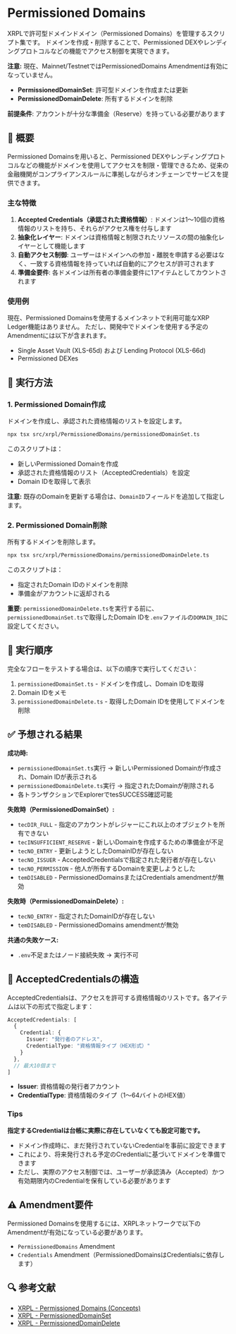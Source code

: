 # Permissioned Domains

XRPLで許可型ドメインドメイン（Permissioned Domains）を管理するスクリプト集です。
ドメインを作成・削除することで、Permissioned DEXやレンディングプロトコルなどの機能でアクセス制御を実現できます。

**注意:** 現在、Mainnet/TestnetではPermissionedDomains Amendmentは有効になっていません。

- **PermissionedDomainSet**: 許可型ドメインを作成または更新
- **PermissionedDomainDelete**: 所有するドメインを削除

**前提条件**: アカウントが十分な準備金（Reserve）を持っている必要があります

## 📖 概要

Permissioned Domainsを用いると、Permissioned DEXやレンディングプロトコルなどの機能がドメインを使用してアクセスを制限・管理できるため、従来の金融機関がコンプライアンスルールに準拠しながらオンチェーンでサービスを提供できます。

### 主な特徴

1. **Accepted Credentials（承認された資格情報）**: ドメインは1〜10個の資格情報のリストを持ち、それらがアクセス権を付与します
2. **抽象化レイヤー**: ドメインは資格情報と制限されたリソースの間の抽象化レイヤーとして機能します
3. **自動アクセス制御**: ユーザーはドメインへの参加・離脱を申請する必要はなく、一致する資格情報を持っていれば自動的にアクセスが許可されます
4. **準備金要件**: 各ドメインは所有者の準備金要件に1アイテムとしてカウントされます

### 使用例

現在、Permissioned Domainsを使用するメインネットで利用可能なXRP Ledger機能はありません。
ただし、開発中でドメインを使用する予定のAmendmentには以下が含まれます。

- Single Asset Vault (XLS-65d) および Lending Protocol (XLS-66d)
- Permissioned DEXes

## 🚀 実行方法

### 1. Permissioned Domain作成

ドメインを作成し、承認された資格情報のリストを設定します。

```bash
npx tsx src/xrpl/PermissionedDomains/permissionedDomainSet.ts
```

このスクリプトは：
- 新しいPermissioned Domainを作成
- 承認された資格情報のリスト（AcceptedCredentials）を設定
- Domain IDを取得して表示

**注意:** 既存のDomainを更新する場合は、`DomainID`フィールドを追加して指定します。

### 2. Permissioned Domain削除

所有するドメインを削除します。

```bash
npx tsx src/xrpl/PermissionedDomains/permissionedDomainDelete.ts
```

このスクリプトは：
- 指定されたDomain IDのドメインを削除
- 準備金がアカウントに返却される

**重要:** `permissionedDomainDelete.ts`を実行する前に、`permissionedDomainSet.ts`で取得したDomain IDを`.env`ファイルの`DOMAIN_ID`に設定してください。

## 🔄 実行順序

完全なフローをテストする場合は、以下の順序で実行してください：

1. `permissionedDomainSet.ts` - ドメインを作成し、Domain IDを取得
2. Domain IDをメモ
3. `permissionedDomainDelete.ts` - 取得したDomain IDを使用してドメインを削除

## ✅ 予想される結果

**成功時:**
- `permissionedDomainSet.ts`実行 → 新しいPermissioned Domainが作成され、Domain IDが表示される
- `permissionedDomainDelete.ts`実行 → 指定されたDomainが削除される
- 各トランザクションでExplorerでtesSUCCESS確認可能

**失敗時（PermissionedDomainSet）:**
- `tecDIR_FULL` - 指定のアカウントがレジャーにこれ以上のオブジェクトを所有できない
- `tecINSUFFICIENT_RESERVE` - 新しいDomainを作成するための準備金が不足
- `tecNO_ENTRY` - 更新しようとしたDomainIDが存在しない
- `tecNO_ISSUER` - AcceptedCredentialsで指定された発行者が存在しない
- `tecNO_PERMISSION` - 他人が所有するDomainを変更しようとした
- `temDISABLED` - PermissionedDomainsまたはCredentials amendmentが無効

**失敗時（PermissionedDomainDelete）:**
- `tecNO_ENTRY` - 指定されたDomainIDが存在しない
- `temDISABLED` - PermissionedDomains amendmentが無効

**共通の失敗ケース:**
- `.env`不足またはノード接続失敗 → 実行不可

## 📝 AcceptedCredentialsの構造

AcceptedCredentialsは、アクセスを許可する資格情報のリストです。各アイテムは以下の形式で指定します：

```typescript
AcceptedCredentials: [
  {
    Credential: {
      Issuer: "発行者のアドレス",
      CredentialType: "資格情報タイプ（HEX形式）"
    }
  },
  // 最大10個まで
]
```

- **Issuer**: 資格情報の発行者アカウント
- **CredentialType**: 資格情報のタイプ（1〜64バイトのHEX値）

### Tips

**指定するCredentialは台帳に実際に存在していなくても設定可能です。**

- ドメイン作成時に、まだ発行されていないCredentialを事前に設定できます
- これにより、将来発行される予定のCredentialに基づいてドメインを準備できます
- ただし、実際のアクセス制御では、ユーザーが承認済み（Accepted）かつ有効期限内のCredentialを保有している必要があります

## ⚠️ Amendment要件

Permissioned Domainsを使用するには、XRPLネットワークで以下のAmendmentが有効になっている必要があります。
- `PermissionedDomains` Amendment
- `Credentials` Amendment（PermissionedDomainsはCredentialsに依存します）

## 🔍 参考文献

- [XRPL - Permissioned Domains (Concepts)](https://xrpl.org/ja/docs/concepts/tokens/decentralized-exchange/permissioned-domains)
- [XRPL - PermissionedDomainSet](https://xrpl.org/ja/docs/references/protocol/transactions/types/permissioneddomainset)
- [XRPL - PermissionedDomainDelete](https://xrpl.org/ja/docs/references/protocol/transactions/types/permissioneddomaindelete)

